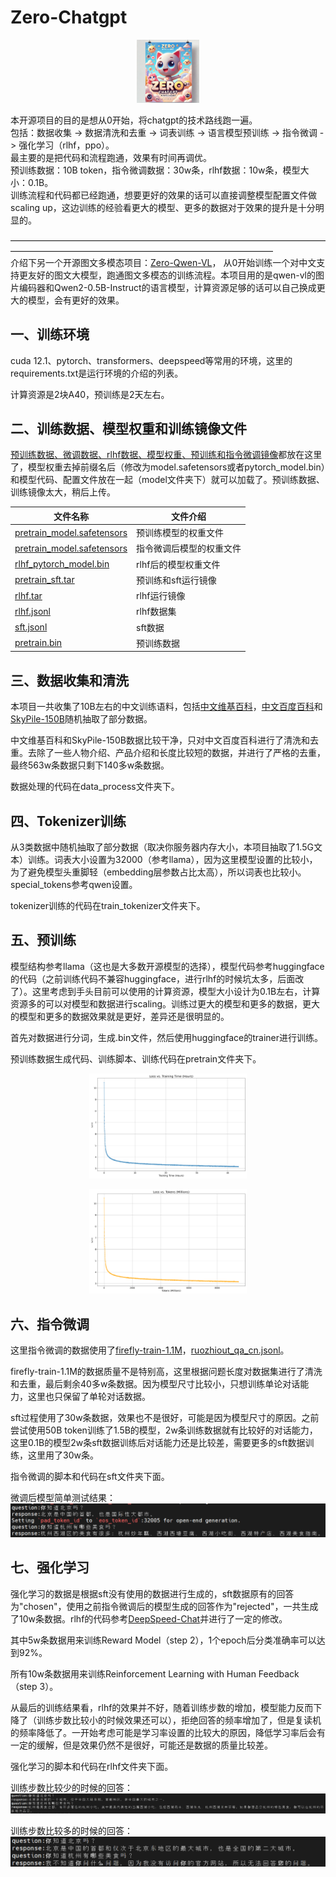 # Zero-Chatgpt   
<p align="center">
  <img src="image.webp" alt="Zero-Chatgpt" style="width:20%;">
</p> 

本开源项目的目的是想从0开始，将chatgpt的技术路线跑一遍。  
包括：数据收集 -> 数据清洗和去重 -> 词表训练 -> 语言模型预训练 -> 指令微调 -> 强化学习（rlhf，ppo）。  
最主要的是把代码和流程跑通，效果有时间再调优。  
预训练数据：10B token，指令微调数据：30w条，rlhf数据：10w条，模型大小：0.1B。  
训练流程和代码都已经跑通，想要更好的效果的话可以直接调整模型配置文件做scaling up，这边训练的经验看更大的模型、更多的数据对于效果的提升是十分明显的。  

——————————————————————————————————————————————————————————————————  
介绍下另一个开源图文多模态项目：[Zero-Qwen-VL](https://github.com/AI-Study-Han/Zero-Qwen-VL)， 从0开始训练一个对中文支持更友好的图文大模型，跑通图文多模态的训练流程。本项目用的是qwen-vl的图片编码器和Qwen2-0.5B-Instruct的语言模型，计算资源足够的话可以自己换成更大的模型，会有更好的效果。  
## 一、训练环境  
cuda 12.1、pytorch、transformers、deepspeed等常用的环境，这里的requirements.txt是运行环境的介绍的列表。  

计算资源是2块A40，预训练是2天左右。

## 二、训练数据、模型权重和训练镜像文件  
[预训练数据、微调数据、rlhf数据、模型权重、预训练和指令微调镜像](https://huggingface.co/My521/Zero-Chatgpt/tree/main)都放在这里了，模型权重去掉前缀名后（修改为model.safetensors或者pytorch_model.bin）和模型代码、配置文件放在一起（model文件夹下）就可以加载了。预训练数据、训练镜像太大，稍后上传。  

| 文件名称               | 文件介绍                                                |
|------------------------|--------------------------------------------------------|
| [pretrain_model.safetensors](https://huggingface.co/My521/Zero-Chatgpt/blob/main/pretrain_model.safetensors) | 预训练模型的权重文件|
| [pretrain_model.safetensors](https://huggingface.co/My521/Zero-Chatgpt/blob/main/sft_model.safetensors) | 指令微调后模型的权重文件|
| [rlhf_pytorch_model.bin](https://huggingface.co/My521/Zero-Chatgpt/blob/main/rlhf_pytorch_model.bin) | rlhf后的模型权重文件|
| [pretrain_sft.tar](https://huggingface.co/My521/Zero-Chatgpt/blob/main/pretrain_sft.tar)       | 预训练和sft运行镜像|  
| [rlhf.tar](https://huggingface.co/My521/Zero-Chatgpt/blob/main/rlhf.tar)       | rlhf运行镜像|  
| [rlhf.jsonl](https://huggingface.co/My521/Zero-Chatgpt/blob/main/rlhf.jsonl)             | rlhf数据集|
| [sft.jsonl](https://huggingface.co/My521/Zero-Chatgpt/blob/main/sft.jsonl)              | sft数据|  
| [pretrain.bin](https://huggingface.co/My521/Zero-Chatgpt/blob/main/pretrain.bin)              | 预训练数据|  


## 三、数据收集和清洗  
本项目一共收集了10B左右的中文训练语料，包括[中文维基百科](https://huggingface.co/datasets/pleisto/wikipedia-cn-20230720-filtered/blob/main/wikipedia-cn-20230720-filtered.json)，[中文百度百科](https://huggingface.co/datasets/xuqinyang/BaiduBaike-5.63M/blob/main/563w_baidubaike.json)和[SkyPile-150B](https://huggingface.co/datasets/Skywork/SkyPile-150B)随机抽取了部分数据。  

中文维基百科和SkyPile-150B数据比较干净，只对中文百度百科进行了清洗和去重。去除了一些人物介绍、产品介绍和长度比较短的数据，并进行了严格的去重，最终563w条数据只剩下140多w条数据。  

数据处理的代码在data_process文件夹下。  

## 四、Tokenizer训练  
从3类数据中随机抽取了部分数据（取决你服务器内存大小，本项目抽取了1.5G文本）训练。词表大小设置为32000（参考llama），因为这里模型设置的比较小，为了避免模型头重脚轻（embedding层参数占比太高），所以词表也比较小。special_tokens参考qwen设置。    

tokenizer训练的代码在train_tokenizer文件夹下。

## 五、预训练
模型结构参考llama（这也是大多数开源模型的选择），模型代码参考huggingface的代码（之前训练代码不兼容huggingface，进行rlhf的时候坑太多，后面改了）。这里考虑到手头目前可以使用的计算资源，模型大小设计为0.1B左右，计算资源多的可以对模型和数据进行scaling。训练过更大的模型和更多的数据，更大的模型和更多的数据效果就是更好，差异还是很明显的。

首先对数据进行分词，生成.bin文件，然后使用huggingface的trainer进行训练。

预训练数据生成代码、训练脚本、训练代码在pretrain文件夹下。 

<p align="center">
  <img src="loss_vs_time_hours.png" alt="loss" style="width:50%;">
</p>    

<p align="center">
  <img src="loss_vs_tokens_millions.png" alt="loss" style="width:50%;">
</p> 

## 六、指令微调  
这里指令微调的数据使用了[firefly-train-1.1M](https://huggingface.co/datasets/YeungNLP/firefly-train-1.1M/blob/main/firefly-train-1.1M.jsonl)，[ruozhiout_qa_cn.jsonl](https://www.modelscope.cn/datasets/baicai003/Llama3-Chinese-dataset/files)。  

firefly-train-1.1M的数据质量不是特别高，这里根据问题长度对数据集进行了清洗和去重，最后剩余40多w条数据。因为模型尺寸比较小，只想训练单论对话能力，这里也只保留了单轮对话数据。

sft过程使用了30w条数据，效果也不是很好，可能是因为模型尺寸的原因。之前尝试使用50B token训练了1.5B的模型，2w条训练数据就有比较好的对话能力，这里0.1B的模型2w条sft数据训练后对话能力还是比较差，需要更多的sft数据训练，这里用了30w条。

指令微调的脚本和代码在sft文件夹下面。  

微调后模型简单测试结果：  
![alt text](image.png)  

## 七、强化学习  
强化学习的数据是根据sft没有使用的数据进行生成的，sft数据原有的回答为"chosen"，使用之前指令微调后的模型生成的回答作为"rejected"，一共生成了10w条数据。rlhf的代码参考[DeepSpeed-Chat](https://github.com/microsoft/DeepSpeedExamples/tree/master/applications/DeepSpeed-Chat#readme)并进行了一定的修改。

其中5w条数据用来训练Reward Model（step 2），1个epoch后分类准确率可以达到92%。  

所有10w条数据用来训练Reinforcement Learning with Human Feedback（step 3）。  

从最后的训练结果看，rlhf的效果并不好，随着训练步数的增加，模型能力反而下降了（训练步数比较小的时候效果还可以），拒绝回答的频率增加了，但是复读机的频率降低了。一开始考虑可能是学习率设置的比较大的原因，降低学习率后会有一定的缓解，但是效果仍然不是很好，可能还是数据的质量比较差。  

强化学习的脚本和代码在rlhf文件夹下面。  

训练步数比较少的时候的回答：  
![alt text](image-1.png)  

训练步数比较多的时候的回答：  
![alt text](image-2.png)  

